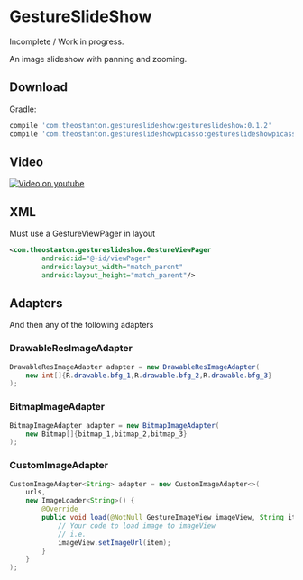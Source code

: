GestureSlideShow
================

Incomplete / Work in progress. 

An image slideshow with panning and zooming.

Download
--------

Gradle:
```groovy
compile 'com.theostanton.gestureslideshow:gestureslideshow:0.1.2'
compile 'com.theostanton.gestureslideshowpicasso:gestureslideshowpicasso:0.1.2'
```

Video
-----

[![Video on youtube](https://img.youtube.com/vi/wYGH1RMZiOE/0.jpg)](https://youtu.be/wYGH1RMZiOE)

XML
---

Must use a GestureViewPager in layout

```xml
<com.theostanton.gestureslideshow.GestureViewPager
        android:id="@+id/viewPager"
        android:layout_width="match_parent"
        android:layout_height="match_parent"/>
```

Adapters
--------

And then any of the following adapters


### DrawableResImageAdapter

```Java
DrawableResImageAdapter adapter = new DrawableResImageAdapter(
    new int[]{R.drawable.bfg_1,R.drawable.bfg_2,R.drawable.bfg_3}
);
```

### BitmapImageAdapter

```Java
BitmapImageAdapter adapter = new BitmapImageAdapter(
    new Bitmap[]{bitmap_1,bitmap_2,bitmap_3}
);
```
### CustomImageAdapter

```Java
CustomImageAdapter<String> adapter = new CustomImageAdapter<>(
    urls,
    new ImageLoader<String>() {
        @Override
        public void load(@NotNull GestureImageView imageView, String item) {
            // Your code to load image to imageView
            // i.e.
            imageView.setImageUrl(item);
        }
    }
);
```


